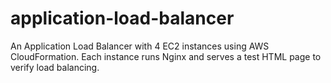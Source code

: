 # application-load-balancer
An Application Load Balancer with 4 EC2 instances using AWS CloudFormation. Each instance runs Nginx and serves a test HTML page to verify load balancing.
